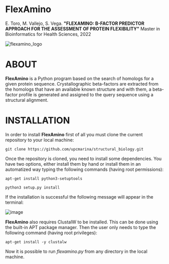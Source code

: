 **FlexAmino**
==================================

E. Toro, M. Vallejo, S. Vega. **"FLEXAMINO: B-FACTOR PREDICTOR APPROACH FOR THE ASSESSMENT OF PROTEIN FLEXIBILITY"** Master in Bioinformatics for Health Sciences, 2022

![flexamino_logo](https://user-images.githubusercontent.com/67465839/162766413-d015bd96-3f49-45e0-a2f3-a85dff2070be.png)

# ABOUT

**FlexAmino** is a Python program based on the search of homologs for a given protein sequence. Crystallographic beta-factors are extracted from the homologs that have an available known structure and with them, a beta-factor profile is generated and assigned to the query sequence using a structural alignment.

# INSTALLATION

In order to install **FlexAmino** first of all you must clone the current repository to your local machine:
```
git clone https://github.com/upcmarina/structural_biology.git
```

Once the repository is cloned, you need to install some dependencies. You have two options, either install them by hand or install them in an automatized way typing the following commands (having root permissions):
```
apt-get install python3-setuptools

python3 setup.py install
```

If the installation is successful the following message will appear in the terminal:

![image](https://user-images.githubusercontent.com/67465839/162790974-d571e64e-de0b-4696-b39f-9c2ab6bdcb43.png)


**FlexAmino** also requires ClustalW to be installed. This can be done using the built-in APT package manager. Then the user only needs to type the following command (having root privileges):
```
apt-get install -y clustalw
```

Now it is possible to run *flexamino.py* from any directory in the local machine. 
